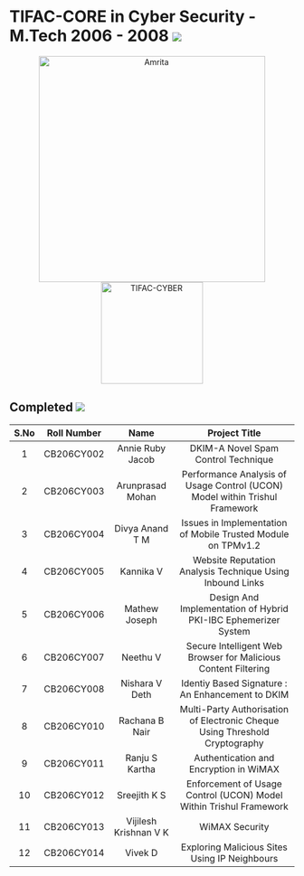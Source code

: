 
# TIFAC-CORE in Cyber Security - M.Tech 2006 - 2008 ![](https://img.shields.io/badge/-Live-brightgreen)

<p align="center">
    <img src="https://amrita-tifac-cyber-blockchain.github.io/Amrita-TIFAC-Cyber-Blockchain/AVV_PNG.png" alt ="Amrita" width="400" />
    <img src="https://amrita-tifac-cyber-blockchain.github.io/Amrita-TIFAC-Cyber-Blockchain/TIFAC-CORE_in_Cyber_Security.png" alt ="TIFAC-CYBER" width="180" />
</p>

## Completed ![](https://img.shields.io/badge/-Completed-darkgreen)

| S.No | Roll Number | Name | Project Title | 
|:----:|:-----------:|:----:|:----:|
| 1 | CB206CY002 | Annie Ruby Jacob | DKIM-A Novel  Spam Control Technique | 
| 2 | CB206CY003  | Arunprasad Mohan | Performance Analysis of Usage Control (UCON) Model within Trishul Framework | 
| 3 | CB206CY004 | Divya Anand T M | Issues in Implementation of Mobile Trusted Module on TPMv1.2 | 
| 4 | CB206CY005 | Kannika V | Website Reputation Analysis Technique Using Inbound Links | 
| 5 | CB206CY006 | Mathew Joseph | Design And Implementation of Hybrid PKI-IBC Ephemerizer System | 
| 6 | CB206CY007 | Neethu V | Secure Intelligent Web Browser for Malicious Content Filtering | 
| 7 | CB206CY008  | Nishara V Deth | Identiy Based Signature : An Enhancement to DKIM | 
| 8 | CB206CY010  | Rachana B Nair | Multi-Party Authorisation of Electronic Cheque Using Threshold Cryptography | 
| 9 | CB206CY011  | Ranju S Kartha | Authentication and Encryption in WiMAX | 
| 10 | CB206CY012  | Sreejith K S | Enforcement of Usage Control (UCON) Model Within Trishul Framework | 
| 11 | CB206CY013  | Vijilesh Krishnan V K | WiMAX Security | 
| 12 | CB206CY014 | Vivek D | Exploring Malicious Sites Using IP Neighbours | 